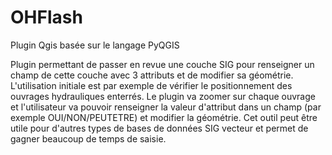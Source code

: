 # OHFlash
Plugin Qgis basée sur le langage PyQGIS


Plugin permettant de passer en revue une couche SIG pour renseigner un champ de cette couche avec 3 attributs et de modifier sa géométrie.
L'utilisation initiale est par exemple de vérifier le positionnement des ouvrages hydrauliques enterrés.
Le plugin va zoomer sur chaque ouvrage et l'utilisateur va pouvoir renseigner la valeur d'attribut dans un champ (par exemple OUI/NON/PEUTETRE) et modifier la géométrie.
Cet outil peut être utile pour d'autres types de bases de données SIG vecteur et permet de gagner beaucoup de temps de saisie.
